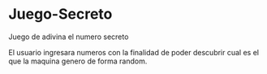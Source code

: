 # Juego-Secreto
Juego de adivina el numero secreto

El usuario ingresara numeros con la finalidad de poder descubrir cual es el que la maquina genero de forma random.
